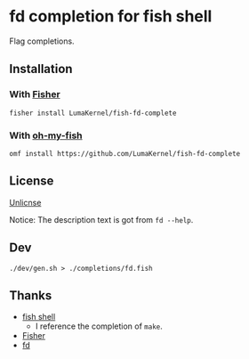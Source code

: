 # fd completion for fish shell

Flag completions.

## Installation

### With [Fisher](https://github.com/jorgebucaran/fisher)

```fish
fisher install LumaKernel/fish-fd-complete
```

### With [oh-my-fish](https://github.com/oh-my-fish/oh-my-fish)

```fish
omf install https://github.com/LumaKernel/fish-fd-complete
```

## License

[Unlicnse](LICENSE)

Notice: The description text is got from `fd --help`.

## Dev

```
./dev/gen.sh > ./completions/fd.fish
```

## Thanks

* [fish shell](https://github.com/fish-shell/fish-shell)
  * I reference the completion of `make`.
* [Fisher](https://github.com/jorgebucaran/fisher)
* [fd](https://github.com/sharkdp/fd)
